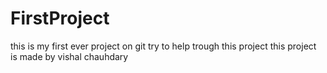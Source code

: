 # FirstProject
this is my first ever project on git 
try to help trough this project 
this project is made by vishal chauhdary 
